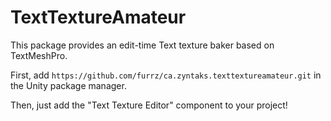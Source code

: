 # TextTextureAmateur

This package provides an edit-time Text texture baker based on TextMeshPro.

First, add `https://github.com/furrz/ca.zyntaks.texttextureamateur.git` in the Unity package manager.

Then, just add the "Text Texture Editor" component to your project!

